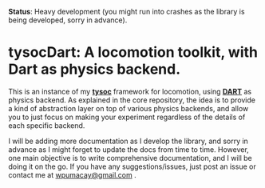 **Status**: Heavy development (you might run into crashes as the library is being developed, sorry in advance).

# tysocDart: A locomotion toolkit, with Dart as physics backend.

This is an instance of my [**tysoc**](https://github.com/wpumacay/tysocCore) framework for locomotion, 
using [**DART**](http://dartsim.github.io/) as physics backend. As explained in the core repository, the idea
is to provide a kind of abstraction layer on top of various physics backends, and allow you to just
focus on making your experiment regardless of the details of each specific backend.

I will be adding more documentation as I develop the library, and sorry in advance as I might forget 
to update the docs from time to time. However, one main objective is to write comprehensive documentation, 
and I will be doing it on the go. If you have any suggestions/issues, just post an issue or contact me 
at wpumacay@gmail.com .
